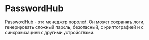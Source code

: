 # PasswordHub
PasswordHub - это менеджер поролей. Он может сохранять логи, генерировать сложный пароль, безопасный, с криптографией и с синхранизацией с другими устройствами.
